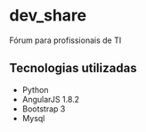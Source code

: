 <!DOCTYPE html>
<html>
  <h1>dev_share</h1>
  <p>Fórum para profissionais de TI</p>
  
  <h2>Tecnologias utilizadas</h2>
  <ul>
    <li>Python</li>
    <li>AngularJS 1.8.2</li>
    <li>Bootstrap 3</li>
    <li>Mysql</li>
  </ul>
</html>
